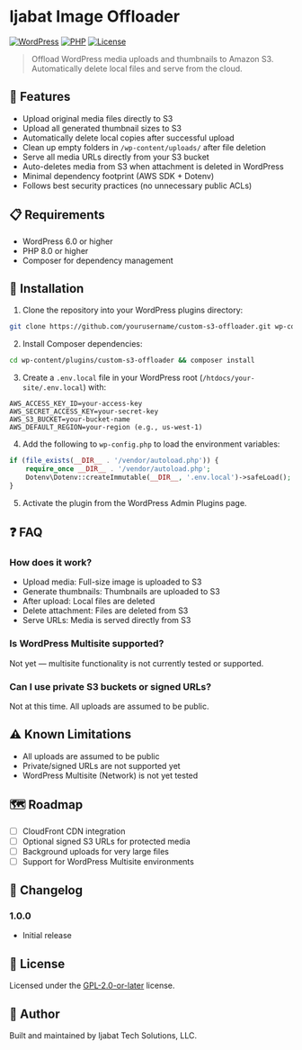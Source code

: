 # Ijabat Image Offloader

[![WordPress](https://img.shields.io/badge/WordPress-6.0%2B-blue.svg)](https://wordpress.org/)
[![PHP](https://img.shields.io/badge/PHP-8.0%2B-purple.svg)](https://php.net/)
[![License](https://img.shields.io/badge/License-GPL%20v2-blue.svg)](https://www.gnu.org/licenses/gpl-2.0.html)

> Offload WordPress media uploads and thumbnails to Amazon S3. Automatically delete local files and serve from the cloud.

## 🚀 Features

- Upload original media files directly to S3
- Upload all generated thumbnail sizes to S3
- Automatically delete local copies after successful upload
- Clean up empty folders in `/wp-content/uploads/` after file deletion
- Serve all media URLs directly from your S3 bucket
- Auto-deletes media from S3 when attachment is deleted in WordPress
- Minimal dependency footprint (AWS SDK + Dotenv)
- Follows best security practices (no unnecessary public ACLs)

## 📋 Requirements

- WordPress 6.0 or higher
- PHP 8.0 or higher
- Composer for dependency management

## 🔧 Installation

1. Clone the repository into your WordPress plugins directory:
```bash
git clone https://github.com/yourusername/custom-s3-offloader.git wp-content/plugins/custom-s3-offloader
```

2. Install Composer dependencies:
```bash
cd wp-content/plugins/custom-s3-offloader && composer install
```

3. Create a `.env.local` file in your WordPress root (`/htdocs/your-site/.env.local`) with:
```env
AWS_ACCESS_KEY_ID=your-access-key
AWS_SECRET_ACCESS_KEY=your-secret-key
AWS_S3_BUCKET=your-bucket-name
AWS_DEFAULT_REGION=your-region (e.g., us-west-1)
```

4. Add the following to `wp-config.php` to load the environment variables:
```php
if (file_exists(__DIR__ . '/vendor/autoload.php')) {
    require_once __DIR__ . '/vendor/autoload.php';
    Dotenv\Dotenv::createImmutable(__DIR__, '.env.local')->safeLoad();
}
```

5. Activate the plugin from the WordPress Admin Plugins page.

## ❓ FAQ

### How does it work?
- Upload media: Full-size image is uploaded to S3
- Generate thumbnails: Thumbnails are uploaded to S3
- After upload: Local files are deleted
- Delete attachment: Files are deleted from S3
- Serve URLs: Media is served directly from S3

### Is WordPress Multisite supported?
Not yet — multisite functionality is not currently tested or supported.

### Can I use private S3 buckets or signed URLs?
Not at this time. All uploads are assumed to be public.

## ⚠️ Known Limitations

- All uploads are assumed to be public
- Private/signed URLs are not supported yet
- WordPress Multisite (Network) is not yet tested

## 🗺️ Roadmap

- [ ] CloudFront CDN integration
- [ ] Optional signed S3 URLs for protected media
- [ ] Background uploads for very large files
- [ ] Support for WordPress Multisite environments

## 📝 Changelog

### 1.0.0
- Initial release

## 📜 License

Licensed under the [GPL-2.0-or-later](https://www.gnu.org/licenses/gpl-2.0.html) license.

## 👥 Author

Built and maintained by Ijabat Tech Solutions, LLC.
